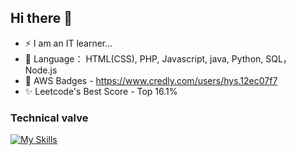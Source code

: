## Hi there 👋
- ⚡ I am an IT learner...
- 🔭 Language： HTML(CSS), PHP, Javascript, java, Python, SQL， Node.js
- 🌱 AWS Badges - https://www.credly.com/users/hys.12ec07f7
- ✨ Leetcode's Best Score - Top 16.1%

<h3>
Technical valve
</h3>

 [![My Skills](https://skillicons.dev/icons?i=html,css,js,mysql,nodejs,java,git,aws,docker,powershell,php,postman,py,vscode,ubuntu,sqlite,npm&perline=8)](https://skillicons.dev)

<!--
**salina2232/salina2232** is a ✨ _special_ ✨ repository because its `README.md` (this file) appears on your GitHub profile.

Here are some ideas to get you started:

- 🔭 I’m currently working on ...
- 🌱 I’m currently learning ...
- 👯 I’m looking to collaborate on ...
- 🤔 I’m looking for help with ...
- 💬 Ask me about ...
- 📫 How to reach me: ...
- 😄 Pronouns: ...
- ⚡ Fun fact: ...
-->
